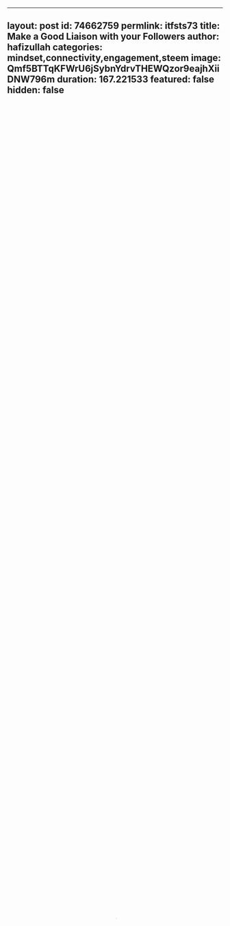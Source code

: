 
---
layout: post
id: 74662759
permlink: itfsts73
title:  Make a Good Liaison with your Followers
author: hafizullah
categories: mindset,connectivity,engagement,steem
image: Qmf5BTTqKFWrU6jSybnYdrvTHEWQzor9eajhXiiDNW796m
duration: 167.221533
featured: false
hidden: false
---
    
<video poster="https://snap1.d.tube/ipfs/Qmf5BTTqKFWrU6jSybnYdrvTHEWQzor9eajhXiiDNW796m" autoplay="" id="player_html5_api" class="vjs-tech" style="width: 100%; height: 100%;" tabindex="-1" src="https://video.dtube.top/ipfs/QmcJvLPm3v52XDCpjWhEbxj261yGqjYc8HmGwRjC9KTEi7"></video>


Friends,

It is important of a successful journey in anywhere to main a good relation with each and others. And it is most important for any social media side. If you are planning for a long term journey with any social media platform then you need to maintain a good liaison with your followers.

I think followers are the main power for speared anything and they can help you a lots for ahead smoothly. Do you ever think why peoples follow you? Why the numbers of your followers are increasing?

So let’s talk today about liaison with our followers.

Thanks all for watching this video.
@hafizullah

<center>![Hafiz Banner.png](https://cdn.steemitimages.com/DQmVhANbtgWPj8XYyQNGsJS5iPBaYKV2YCrdq3Bn5PPu1Kb/Hafiz%20Banner.png)<center>Subscribe me DTube: [https://d.tube/#!/c/hafizullah]( https://d.tube/#!/c/hafizullah)<center><center>Follow me Twitter: [https://twitter.com/hafizdhaka]( https://twitter.com/hafizdhaka)<center><center>Add me Facebook : [https://www.facebook.com/hafiz.metu]( https://www.facebook.com/hafiz.metu)<center>Subscribe my Channel on YouTube: https://www.youtube.com/channel/UCMjwsztBrprT7XWeVwURrjA</center>

</br>
____

![dtube lovo.jpg](https://cdn.steemitimages.com/DQmegWp6TuSuXLpehPUa5MKisQ7FTvsgXSNbDohX81aARgm/dtube%20lovo.jpg)
____

 ![dztu0hhazx.jpg](https://img.esteem.ws/dztu0hhazx.jpg)

Thanks for understand the value of the green nature for a beautiful and secure planet.
  ___

